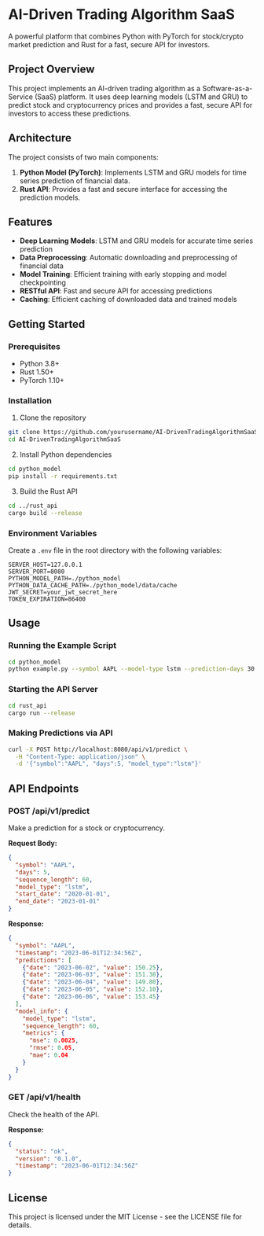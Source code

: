 # AI-Driven Trading Algorithm SaaS

A powerful platform that combines Python with PyTorch for stock/crypto market prediction and Rust for a fast, secure API for investors.

## Project Overview

This project implements an AI-driven trading algorithm as a Software-as-a-Service (SaaS) platform. It uses deep learning models (LSTM and GRU) to predict stock and cryptocurrency prices and provides a fast, secure API for investors to access these predictions.

## Architecture

The project consists of two main components:

1. **Python Model (PyTorch)**: Implements LSTM and GRU models for time series prediction of financial data.
2. **Rust API**: Provides a fast and secure interface for accessing the prediction models.

## Features

- **Deep Learning Models**: LSTM and GRU models for accurate time series prediction
- **Data Preprocessing**: Automatic downloading and preprocessing of financial data
- **Model Training**: Efficient training with early stopping and model checkpointing
- **RESTful API**: Fast and secure API for accessing predictions
- **Caching**: Efficient caching of downloaded data and trained models

## Getting Started

### Prerequisites

- Python 3.8+
- Rust 1.50+
- PyTorch 1.10+

### Installation

1. Clone the repository

```bash
git clone https://github.com/yourusername/AI-DrivenTradingAlgorithmSaaS.git
cd AI-DrivenTradingAlgorithmSaaS
```

2. Install Python dependencies

```bash
cd python_model
pip install -r requirements.txt
```

3. Build the Rust API

```bash
cd ../rust_api
cargo build --release
```

### Environment Variables

Create a `.env` file in the root directory with the following variables:

```
SERVER_HOST=127.0.0.1
SERVER_PORT=8080
PYTHON_MODEL_PATH=./python_model
PYTHON_DATA_CACHE_PATH=./python_model/data/cache
JWT_SECRET=your_jwt_secret_here
TOKEN_EXPIRATION=86400
```

## Usage

### Running the Example Script

```bash
cd python_model
python example.py --symbol AAPL --model-type lstm --prediction-days 30
```

### Starting the API Server

```bash
cd rust_api
cargo run --release
```

### Making Predictions via API

```bash
curl -X POST http://localhost:8080/api/v1/predict \
  -H "Content-Type: application/json" \
  -d '{"symbol":"AAPL", "days":5, "model_type":"lstm"}'
```

## API Endpoints

### POST /api/v1/predict

Make a prediction for a stock or cryptocurrency.

**Request Body:**

```json
{
  "symbol": "AAPL",
  "days": 5,
  "sequence_length": 60,
  "model_type": "lstm",
  "start_date": "2020-01-01",
  "end_date": "2023-01-01"
}
```

**Response:**

```json
{
  "symbol": "AAPL",
  "timestamp": "2023-06-01T12:34:56Z",
  "predictions": [
    {"date": "2023-06-02", "value": 150.25},
    {"date": "2023-06-03", "value": 151.30},
    {"date": "2023-06-04", "value": 149.80},
    {"date": "2023-06-05", "value": 152.10},
    {"date": "2023-06-06", "value": 153.45}
  ],
  "model_info": {
    "model_type": "lstm",
    "sequence_length": 60,
    "metrics": {
      "mse": 0.0025,
      "rmse": 0.05,
      "mae": 0.04
    }
  }
}
```

### GET /api/v1/health

Check the health of the API.

**Response:**

```json
{
  "status": "ok",
  "version": "0.1.0",
  "timestamp": "2023-06-01T12:34:56Z"
}
```

## License

This project is licensed under the MIT License - see the LICENSE file for details.